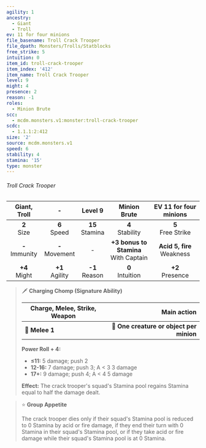 ```yaml
---
agility: 1
ancestry:
  - Giant
  - Troll
ev: 11 for four minions
file_basename: Troll Crack Trooper
file_dpath: Monsters/Trolls/Statblocks
free_strike: 5
intuition: 0
item_id: troll-crack-trooper
item_index: '412'
item_name: Troll Crack Trooper
level: 9
might: 4
presence: 2
reason: -1
roles:
  - Minion Brute
scc:
  - mcdm.monsters.v1:monster:troll-crack-trooper
scdc:
  - 1.1.1:2:412
size: '2'
source: mcdm.monsters.v1
speed: 6
stability: 4
stamina: '15'
type: monster
---
```


###### Troll Crack Trooper

|    Giant, Troll     |          -          |       Level 9       |               Minion Brute                |     EV 11 for four minions     |
| :-----------------: | :-----------------: | :-----------------: | :---------------------------------------: | :----------------------------: |
|   **2**<br/> Size   |  **6**<br/> Speed   | **15**<br/> Stamina |           **4**<br/> Stability            |     **5**<br/> Free Strike     |
| **-**<br/> Immunity | **-**<br/> Movement |          -          | **+3 bonus to Stamina**<br/> With Captain | **Acid 5, fire**<br/> Weakness |
|  **+4**<br/> Might  | **+1**<br/> Agility | **-1**<br/> Reason  |           **0**<br/> Intuition            |      **+2**<br/> Presence      |

<!-- -->
> 🗡 **Charging Chomp (Signature Ability)**
>
> | **Charge, Melee, Strike, Weapon** |                          **Main action** |
> | --------------------------------- | ---------------------------------------: |
> | **📏 Melee 1**                    | **🎯 One creature or object per minion** |
>
> **Power Roll + 4:**
>
> - **≤11:** 5 damage; push 2
> - **12-16:** 7 damage; push 3; A < 3 3 damage
> - **17+:** 9 damage; push 4; A < 4 5 damage
>
> **Effect:** The crack trooper's squad's Stamina pool regains Stamina equal to half the damage dealt.

<!-- -->
> ⭐️ **Group Appetite**
>
> The crack trooper dies only if their squad's Stamina pool is reduced to 0 Stamina by acid or fire damage, if they end their turn with 0 Stamina in their squad's Stamina pool, or if they take acid or fire damage while their squad's Stamina pool is at 0 Stamina.
